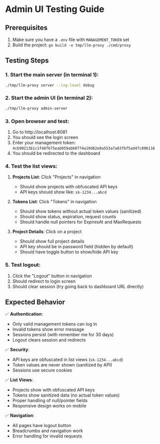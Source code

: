 # Admin UI Testing Guide

## Prerequisites
1. Make sure you have a `.env` file with `MANAGEMENT_TOKEN` set
2. Build the project: `go build -o tmp/llm-proxy ./cmd/proxy`

## Testing Steps

### 1. Start the main server (in terminal 1):
```bash
./tmp/llm-proxy server --log-level debug
```

### 2. Start the admin UI (in terminal 2):
```bash
./tmp/llm-proxy admin-server
```

### 3. Open browser and test:
1. Go to http://localhost:8081
2. You should see the login screen
3. Enter your management token: `4cb90213b1c1f48f675eab059abb0774a10d82e8a553a7a83fbf5ad47c896116`
4. You should be redirected to the dashboard

### 4. Test the list views:
1. **Projects List**: Click "Projects" in navigation
   - Should show projects with obfuscated API keys
   - API keys should show like: `sk-1234...abcd`
   
2. **Tokens List**: Click "Tokens" in navigation  
   - Should show tokens without actual token values (sanitized)
   - Should show status, expiration, request counts
   - Should handle null pointers for ExpiresAt and MaxRequests

3. **Project Details**: Click on a project
   - Should show full project details
   - API key should be in password field (hidden by default)
   - Should have toggle button to show/hide API key

### 5. Test logout:
1. Click the "Logout" button in navigation
2. Should redirect to login screen
3. Should clear session (try going back to dashboard URL directly)

## Expected Behavior

✅ **Authentication**:
- Only valid management tokens can log in
- Invalid tokens show error message
- Sessions persist (with remember me for 30 days)
- Logout clears session and redirects

✅ **Security**:
- API keys are obfuscated in list views (`sk-1234...abcd`)
- Token values are never shown (sanitized by API)
- Sessions use secure cookies

✅ **List Views**:
- Projects show with obfuscated API keys
- Tokens show sanitized data (no actual token values)
- Proper handling of null/pointer fields
- Responsive design works on mobile

✅ **Navigation**:
- All pages have logout button
- Breadcrumbs and navigation work
- Error handling for invalid requests